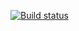 [![Build status](https://ci.appveyor.com/api/projects/status/jkf2372xugsd8vc4?svg=true)](https://ci.appveyor.com/project/Strugatskaya/pattern-1-delivery)